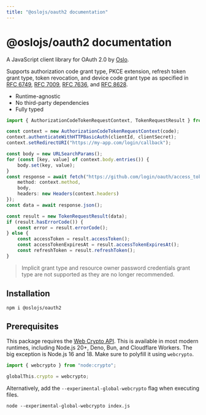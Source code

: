 ```yaml
---
title: "@oslojs/oauth2 documentation"
---
```


# @oslojs/oauth2 documentation

A JavaScript client library for OAuth 2.0 by [Oslo](https://oslojs.dev).

Supports authorization code grant type, PKCE extension, refresh token grant type, token revocation, and device code grant type as specified in [RFC 6749](https://datatracker.ietf.org/doc/html/rfc6749), [RFC 7009](https://datatracker.ietf.org/doc/html/rfc7009), [RFC 7636](https://datatracker.ietf.org/doc/html/rfc7636), and [RFC 8628](https://datatracker.ietf.org/doc/html/rfc8628).

- Runtime-agnostic
- No third-party dependencies
- Fully typed

```ts
import { AuthorizationCodeTokenRequestContext, TokenRequestResult } from "@oslojs/oauth2";

const context = new AuthorizationCodeTokenRequestContext(code);
context.authenticateWithHTTPBasicAuth(clientId, clientSecret);
context.setRedirectURI("https://my-app.com/login/callback");

const body = new URLSearchParams();
for (const [key, value] of context.body.entries()) {
	body.set(key, value);
}
const response = await fetch("https://github.com/login/oauth/access_token", {
	method: context.method,
	body,
	headers: new Headers(context.headers)
});
const data = await response.json();

const result = new TokenRequestResult(data);
if (result.hasErrorCode()) {
	const error = result.errorCode();
} else {
	const accessToken = result.accessToken();
	const accessTokenExpiresAt = result.accessTokenExpiresAt();
	const refreshToken = result.refreshToken();
}
```

> Implicit grant type and resource owner password credentials grant type are not supported as they are no longer recommended.

## Installation

```
npm i @oslojs/oauth2
```

## Prerequisites

This package requires the [Web Crypto API](https://developer.mozilla.org/en-US/docs/Web/API/Web_Crypto_API). This is available in most modern runtimes, including Node.js 20+, Deno, Bun, and Cloudflare Workers. The big exception is Node.js 16 and 18. Make sure to polyfill it using `webcrypto`.

```ts
import { webcrypto } from "node:crypto";

globalThis.crypto = webcrypto;
```

Alternatively, add the `--experimental-global-webcrypto` flag when executing files.

```
node --experimental-global-webcrypto index.js
```
